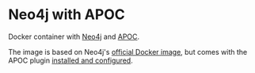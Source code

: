 # Neo4j with APOC

Docker container with [Neo4j] and [APOC].

The image is based on Neo4j's [official Docker image][dockerhub-neo4j], but
comes with the APOC plugin [installed and configured][github-apoc].

<!-- References -->
[Neo4j]: https://neo4j.com/
[APOC]: https://neo4j.com/labs/apoc/
[dockerhub-neo4j]: https://hub.docker.com/_/neo4j
[github-apoc]: https://github.com/neo4j-contrib/neo4j-apoc-procedures#manual-installation-download-latest-release
